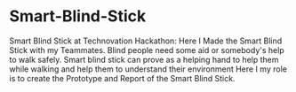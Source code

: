 # Smart-Blind-Stick
Smart Blind Stick at Technovation Hackathon: Here I Made the Smart Blind Stick with my Teammates. Blind people need some aid or somebody's help to walk safely. Smart blind stick can prove as a helping hand to help them while walking and help them to understand their environment
Here I my role is to create the Prototype and Report of the Smart Blind Stick.
